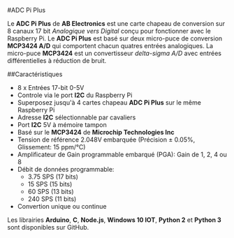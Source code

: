 <!--
---
name: ADC Pi Plus
class: board
type: ADC
formfactor: HAT
manufacturer: AB Electronics
description: 8 canaux Analogiques vers un convertisseur Digital
url: https://www.abelectronics.co.uk/p/56/ADC-Pi-Plus-Raspberry-Pi-Analogue-to-Digital-converter
github: https://github.com/abelectronicsuk
buy: https://www.abelectronics.co.uk/p/56/ADC-Pi-Plus-Raspberry-Pi-Analogue-to-Digital-converter
image: 'ab-adc-pi-plus.png'
pincount: 40
eeprom: no
power:
  '1':
  '2':
ground:
  '6':
  '9':
  '14':
  '20':
  '25':
  '30':
  '34':
  '39':
pin:
  '3':
    mode: i2c
  '5':
    mode: i2c
i2c:
  '0x68':
    name: MCP3424
    device: MCP3424
  '0x69':
    name: MCP3424
    device: MCP3424
-->
#ADC Pi Plus

Le  **ADC Pi Plus** de **AB Electronics** est une carte chapeau de conversion sur 8 canaux 17 bit *Analogique vers Digital* conçu pour fonctionner avec le Raspberry Pi. Le  **ADC Pi Plus** est basé sur deux micro-puce de conversion **MCP3424 A/D** qui comportent chacun quatres entrées analogiques. La micro-puce **MCP3424** est un convertisseur *delta-sigma A/D* avec entrées différentielles à réduction de bruit.

##Caractéristiques

- 8 x Entrées 17-bit 0-5V
- Controle via le port **I2C** du Raspberry Pi
- Superposez jusqu'à 4 cartes chapeau **ADC Pi Plus** sur le même Raspberry Pi
- Adresse **I2C** sélectionnable par cavaliers
- Port **I2C** 5V à mémoire tampon
- Basé sur le **MCP3424** de **Microchip Technologies Inc**
- Tension de référence 2.048V embarquée (Précision ± 0.05%, Glissement: 15 ppm/°C)
- Amplificateur de Gain programmable embarqué (PGA): Gain de 1, 2, 4 ou 8
- Débit de données programmable:
   - 3.75 SPS (17 bits)
   - 15 SPS (15 bits)
   - 60 SPS (13 bits)
   - 240 SPS (11 bits)
- Convertion unique ou continue

Les librairies **Arduino**, **C**, **Node.js**, **Windows 10 IOT**, **Python 2** et **Python 3** sont disponibles sur GitHub.
